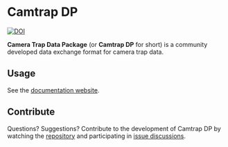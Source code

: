 # Camtrap DP

[![DOI](https://zenodo.org/badge/DOI/10.5281/zenodo.10068759.svg)](https://doi.org/10.5281/zenodo.10068759)

**Camera Trap Data Package** (or **Camtrap DP** for short) is a community developed data exchange format for camera trap data.

## Usage

See the [documentation website](https://camtrap-dp.tdwg.org).

## Contribute

Questions? Suggestions? Contribute to the development of Camtrap DP by watching the [repository](https://github.com/tdwg/camtrap-dp) and participating in [issue discussions](https://github.com/tdwg/camtrap-dp/issues).
